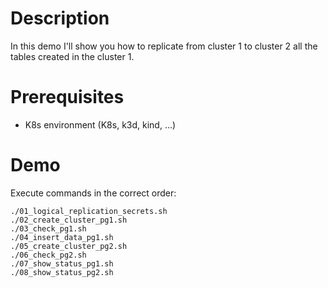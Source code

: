 # Description
In this demo I'll show you how to replicate from cluster 1 to cluster 2 all the tables created in the cluster 1.

# Prerequisites
- K8s environment (K8s, k3d, kind, ...)

# Demo
Execute commands in the correct order:
```
./01_logical_replication_secrets.sh
./02_create_cluster_pg1.sh
./03_check_pg1.sh
./04_insert_data_pg1.sh
./05_create_cluster_pg2.sh
./06_check_pg2.sh
./07_show_status_pg1.sh
./08_show_status_pg2.sh
```
